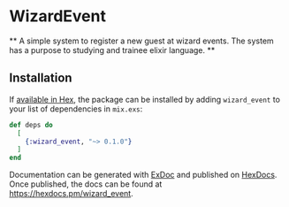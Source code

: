 # WizardEvent

**
  A simple system to register a new guest at wizard events.
  The system has a purpose to studying and trainee elixir language.
**

## Installation

If [available in Hex](https://hex.pm/docs/publish), the package can be installed
by adding `wizard_event` to your list of dependencies in `mix.exs`:

```elixir
def deps do
  [
    {:wizard_event, "~> 0.1.0"}
  ]
end
```

Documentation can be generated with [ExDoc](https://github.com/elixir-lang/ex_doc)
and published on [HexDocs](https://hexdocs.pm). Once published, the docs can
be found at <https://hexdocs.pm/wizard_event>.

